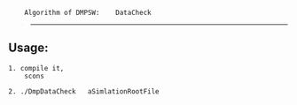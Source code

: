         Algorithm of DMPSW:    DataCheck
>--------------------------------------------

Usage:
-------------

    1. compile it,
        scons

    2. ./DmpDataCheck   aSimlationRootFile

